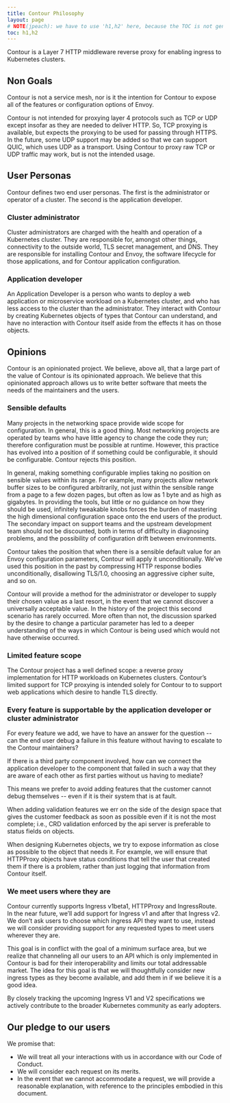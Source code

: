 ```yaml
---
title: Contour Philosophy
layout: page
# NOTE(jpeach): we have to use 'h1,h2' here, because the TOC is not generated at all if we just use 'h1'.
toc: h1,h2
---
```


<!-- NOTE: this document should be formatted with one sentence per line to made reviewing easier. -->

Contour is a Layer 7 HTTP middleware reverse proxy for enabling ingress to Kubernetes clusters.

## Non Goals
Contour is not a service mesh, nor is it the intention for Contour to expose all of the features or configuration options of Envoy. 

Contour is not intended for proxying layer 4 protocols such as TCP or UDP except insofar as they are needed to deliver HTTP.
So, TCP proxying is available, but expects the proxying to be used for passing through HTTPS.
In the future, some UDP support may be added so that we can support QUIC, which uses UDP as a transport.
Using Contour to proxy raw TCP or UDP traffic may work, but is not the intended usage.

## User Personas

Contour defines two end user personas.
The first is the administrator or operator of a cluster.
The second is the application developer.

### Cluster administrator

Cluster administrators are charged with the health and operation of a Kubernetes cluster.
They are responsible for, amongst other things, connectivity to the outside world, TLS secret management, and DNS.
They are responsible for installing Contour and Envoy, the software lifecycle for those applications, and for Contour application configuration.

### Application developer

An Application Developer is a person who wants to deploy a web application or microservice workload on a Kubernetes cluster, and who has less access to the cluster than the administrator.
They interact with Contour by creating Kubernetes objects of types that Contour can understand, and have no interaction with Contour itself aside from the effects it has on those objects.

## Opinions

Contour is an opinionated project.
We believe, above all, that a large part of the value of Contour is its opinionated approach.
We believe that this opinionated approach allows us to write better software that meets the needs of the maintainers and the users.

### Sensible defaults

Many projects in the networking space provide wide scope for configuration.
In general, this is a good thing.
Most networking projects are operated by teams who have little agency to change the code they run; therefore configuration must be possible at runtime.
However, this practice has evolved into a position of if something could be configurable, it should be configurable.
Contour rejects this position.

In general, making something configurable implies taking no position on sensible values within its range.
For example, many projects allow network buffer sizes to be configured arbitrarily, not just within the sensible range from a page to a few dozen pages, but often as low as 1 byte and as high as gigabytes.
In providing the tools, but little or no guidance on how they should be used, infinitely tweakable knobs forces the burden of mastering the high dimensional configuration space onto the end users of the product.
The secondary impact on support teams and the upstream development team should not be discounted, both in terms of difficulty in diagnosing problems, and the possibility of configuration drift between environments.

Contour takes the position that when there is a sensible default value for an Envoy configuration parameters, Contour will apply it unconditionally.
We’ve used this position in the past by compressing HTTP response bodies unconditionally, disallowing TLS/1.0, choosing an aggressive cipher suite, and so on.

Contour will provide a method for the administrator or developer to supply their chosen value as a last resort, in the event that we cannot discover a universally acceptable value.
In the history of the project this second scenario has rarely occurred.
More often than not, the discussion sparked by the desire to change a particular parameter has led to a deeper understanding of the ways in which Contour is being used which would not have otherwise occurred.

### Limited feature scope

The Contour project has a well defined scope: a reverse proxy implementation for HTTP workloads on Kubernetes clusters.
Contour’s limited support for TCP proxying is intended solely for Contour to to support web applications which desire to handle TLS directly.

### Every feature is supportable by the application developer or cluster administrator

For every feature we add, we have to have an answer for the question -- can the end user debug a failure in this feature without having to escalate to the Contour maintainers?

If there is a third party component involved, how can we connect the application developer to the component that failed in such a way that they are aware of each other as first parties without us having to mediate?

This means we prefer to avoid adding features that the customer cannot debug themselves -- even if it is their system that is at fault.

When adding validation features we err on the side of the design space that gives the customer feedback as soon as possible even if it is not the most complete; i.e., CRD validation enforced by the api server is preferable to status fields on objects.

When designing Kubernetes objects, we try to expose information as close as possible to the object that needs it.
For example, we will ensure that HTTPProxy objects have status conditions that tell the user that created them if there is a problem, rather than just logging that information from Contour itself.

### We meet users where they are
Contour currently supports Ingress v1beta1, HTTPProxy and IngressRoute.
In the near future, we’ll add support for Ingress v1 and after that Ingress v2.
We don’t ask users to choose which ingress API they want to use, instead we will consider providing support for any requested types to meet users wherever they are.

This goal is in conflict with the goal of a minimum surface area, but we realize that channeling all our users to an API which is only implemented in Contour is bad for their interoperability and limits our total addressable market.
The idea for this goal is that we will thoughtfully consider new ingress types as they become available, and add them in if we believe it is a good idea.

By closely tracking the upcoming Ingress V1 and V2 specifications we actively contribute to the broader Kubernetes community as early adopters.

## Our pledge to our users

We promise that:
- We will treat all your interactions with us in accordance with our Code of Conduct.
- We will consider each request on its merits.
- In the event that we cannot accommodate a request, we will provide a reasonable explanation, with reference to the principles embodied in this document.
